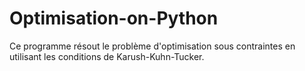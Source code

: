 # Optimisation-on-Python
Ce programme résout le problème d'optimisation sous contraintes en utilisant les conditions de Karush-Kuhn-Tucker.
